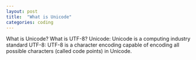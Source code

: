```yaml
---
layout: post
title:  "What is Unicode"
categories: coding
---
```


What is Unicode? What is UTF-8?
Unicode: Unicode is a computing industry standard
UTF-8: UTF-8 is a character encoding capable of encoding all possible characters (called code points) in Unicode. 
